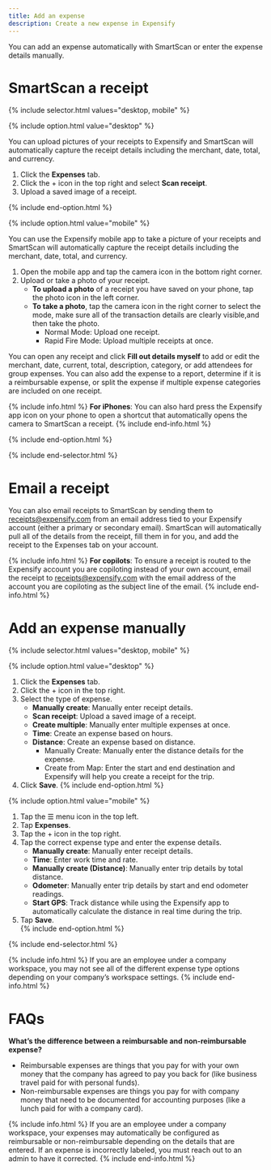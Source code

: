 ```yaml
---
title: Add an expense
description: Create a new expense in Expensify
---
```

<div id="expensify-classic" markdown="1">

You can add an expense automatically with SmartScan or enter the expense details manually.

# SmartScan a receipt

{% include selector.html values="desktop, mobile" %}

{% include option.html value="desktop" %}

You can upload pictures of your receipts to Expensify and SmartScan will automatically capture the receipt details including the merchant, date, total, and currency.

1. Click the **Expenses** tab. 
2. Click the + icon in the top right and select **Scan receipt**. 
3. Upload a saved image of a receipt. 

{% include end-option.html %}

{% include option.html value="mobile" %}

You can use the Expensify mobile app to take a picture of your receipts and SmartScan will automatically capture the receipt details including the merchant, date, total, and currency.

1. Open the mobile app and tap the camera icon in the bottom right corner.
2. Upload or take a photo of your receipt. 
   - **To upload a photo** of a receipt you have saved on your phone, tap the photo icon in the left corner. 
   - **To take a photo**, tap the camera icon in the right corner to select the mode, make sure all of the transaction details are clearly visible,and then take the photo. 
      - Normal Mode: Upload one receipt. 
      - Rapid Fire Mode: Upload multiple receipts at once. 

You can open any receipt and click **Fill out details myself** to add or edit the merchant, date, current, total, description, category, or add attendees for group expenses. You can also add the expense to a report, determine if it is a reimbursable expense, or split the expense if multiple expense categories are included on one receipt. 

{% include info.html %}
**For iPhones**: You can also hard press the Expensify app icon on your phone to open a shortcut that automatically opens the camera to SmartScan a receipt. 
{% include end-info.html %}

{% include end-option.html %}

{% include end-selector.html %}

# Email a receipt

You can also email receipts to SmartScan by sending them to receipts@expensify.com from an email address tied to your Expensify account (either a primary or secondary email). SmartScan will automatically pull all of the details from the receipt, fill them in for you, and add the receipt to the Expenses tab on your account. 

{% include info.html %}
**For copilots**: To ensure a receipt is routed to the Expensify account you are copiloting instead of your own account, email the receipt to receipts@expensify.com with the email address of the account you are copiloting as the subject line of the email. 
{% include end-info.html %}

# Add an expense manually

{% include selector.html values="desktop, mobile" %}

{% include option.html value="desktop" %}

1. Click the **Expenses** tab. 
2. Click the + icon in the top right. 
3. Select the type of expense. 
   - **Manually create**: Manually enter receipt details.
   - **Scan receipt**: Upload a saved image of a receipt.
   - **Create multiple**: Manually enter multiple expenses at once.
   - **Time**: Create an expense based on hours.
   - **Distance**: Create an expense based on distance.
      - Manually Create: Manually enter the distance details for the expense.
      - Create from Map: Enter the start and end destination and Expensify will help you create a receipt for the trip.
4. Click **Save**. 
{% include end-option.html %}

{% include option.html value="mobile" %}

1. Tap the ☰ menu icon in the top left.
2. Tap **Expenses**.
3. Tap the + icon in the top right. 
4. Tap the correct expense type and enter the expense details.
   - **Manually create**: Manually enter receipt details.
   - **Time**: Enter work time and rate.
   - **Manually create (Distance)**: Manually enter trip details by total distance.
   - **Odometer**: Manually enter trip details by start and end odometer readings.
   - **Start GPS**: Track distance while using the Expensify app to automatically calculate the distance in real time during the trip. 
5. Tap **Save**.  
{% include end-option.html %}

{% include end-selector.html %}

{% include info.html %}
If you are an employee under a company workspace, you may not see all of the different expense type options depending on your company’s workspace settings.
{% include end-info.html %}

# FAQs

**What’s the difference between a reimbursable and non-reimbursable expense?**

- Reimbursable expenses are things that you pay for with your own money that the company has agreed to pay you back for (like business travel paid for with personal funds). 
- Non-reimbursable expenses are things you pay for with company money that need to be documented for accounting purposes (like a lunch paid for with a company card).

{% include info.html %}
If you are an employee under a company workspace, your expenses may automatically be configured as reimbursable or non-reimbursable depending on the details that are entered. If an expense is incorrectly labeled, you must reach out to an admin to have it corrected.
{% include end-info.html %}

</div>
